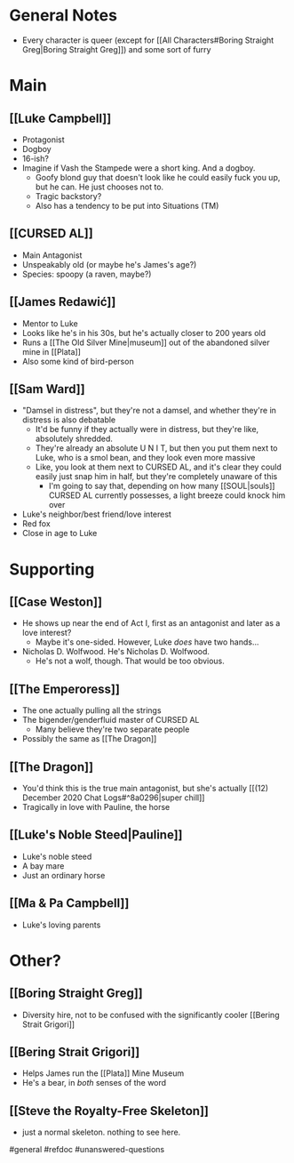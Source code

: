 # General Notes
- Every character is queer (except for [[All Characters#Boring Straight Greg|Boring Straight Greg]]) and some sort of furry

# Main
## [[Luke Campbell]]
- Protagonist
- Dogboy
- 16-ish?
- Imagine if Vash the Stampede were a short king. And a dogboy.
	- Goofy blond guy that doesn't look like he could easily fuck you up, but he can. He just chooses not to.
	- Tragic backstory?
	- Also has a tendency to be put into Situations (TM)

## [[CURSED AL]]
- Main Antagonist
- Unspeakably old (or maybe he's James's age?)
- Species: spoopy (a raven, maybe?)

## [[James Redawić]]
- Mentor to Luke
- Looks like he's in his 30s, but he's actually closer to 200 years old
- Runs a [[The Old Silver Mine|museum]] out of the abandoned silver mine in [[Plata]]
- Also some kind of bird-person

## [[Sam Ward]]
- "Damsel in distress", but they're not a damsel, and whether they're in distress is also debatable
	- It'd be funny if they actually were in distress, but they're like, absolutely shredded.
	- They're already an absolute U N I T, but then you put them next to Luke, who is a smol bean, and they look even more massive
	- Like, you look at them next to CURSED AL, and it's clear they could easily just snap him in half, but they're completely unaware of this
		- I'm going to say that, depending on how many [[SOUL|souls]] CURSED AL currently possesses, a light breeze could knock him over
- Luke's neighbor/best friend/love interest
- Red fox
- Close in age to Luke

# Supporting
## [[Case Weston]]
- He shows up near the end of Act I, first as an antagonist and later as a love interest?
	- Maybe it's one-sided. However, Luke *does* have two hands...
- Nicholas D. Wolfwood. He's Nicholas D. Wolfwood.
	- He's not a wolf, though. That would be too obvious.

## [[The Emperoress]]
- The one actually pulling all the strings
- The bigender/genderfluid master of CURSED AL
	- Many believe they're two separate people
- Possibly the same as [[The Dragon]]

## [[The Dragon]]
- You'd think this is the true main antagonist, but she's actually [[(12) December 2020 Chat Logs#^8a0296|super chill]]
- Tragically in love with Pauline, the horse

## [[Luke's Noble Steed|Pauline]]
- Luke's noble steed
- A bay mare
- Just an ordinary horse

## [[Ma & Pa Campbell]]
- Luke's loving parents

# Other?
## [[Boring Straight Greg]]
- Diversity hire, not to be confused with the significantly cooler [[Bering Strait Grigori]]

## [[Bering Strait Grigori]]
- Helps James run the [[Plata]] Mine Museum
- He's a bear, in *both* senses of the word

## [[Steve the Royalty-Free Skeleton]]
- just a normal skeleton. nothing to see here.

#general #refdoc #unanswered-questions 